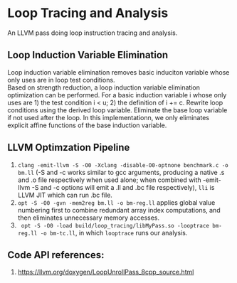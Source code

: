 # Loop Tracing and Analysis

An LLVM pass doing loop instruction tracing and analysis. 

## Loop Induction Variable Elimination
Loop induction variable elimination removes basic induciton variable whose only uses are in loop test conditions.  
Based on strength reduction, a loop induction variable elimination optimization can be performed. For a basic induction variable i whose only uses are 1) the test condition i < u; 2) the definition of i += c. Rewrite loop conditions using the derived loop variable. Eliminate the base loop variable if not used after the loop. In this implementationn, we only eliminates explicit affine functions of the base induction variable. 
 

## LLVM Optimzation Pipeline 
1. `clang -emit-llvm -S -O0 -Xclang -disable-O0-optnone benchmark.c -o bm.ll` (-S and -c works similar to gcc arguments, producing a native .s and .o file respectively when used alone; when combined with -emit-llvm -S and -c options will emit a .ll and .bc file respectively), `lli` is LLVM JIT which can run .bc file.
2. `opt -S -O0 -gvn -mem2reg bm.ll -o bm-reg.ll` applies global value numbering first to combine redundant array index computations, and then eliminates unnecessary memory accesses.
3. ` opt -S -O0 -load build/loop_tracing/libMyPass.so -looptrace bm-reg.ll -o bm-tc.ll`, in which `looptrace` runs our analysis.


## Code API references:
1. https://llvm.org/doxygen/LoopUnrollPass_8cpp_source.html  

